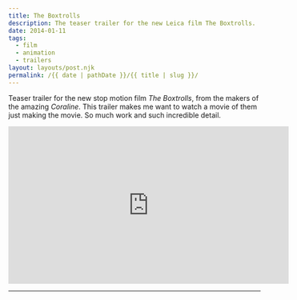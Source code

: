 ```yaml
---
title: The Boxtrolls
description: The teaser trailer for the new Leica film The Boxtrolls.
date: 2014-01-11
tags: 
  - film
  - animation
  - trailers
layout: layouts/post.njk
permalink: /{{ date | pathDate }}/{{ title | slug }}/
---
```


Teaser trailer for the new stop motion film _The Boxtrolls_, from the makers of the amazing _Coraline_. This trailer makes me want to watch a movie of them just making the movie. So much work and such incredible detail.

<iframe class="youtube-video" width="560" height="315" src="https://www.youtube.com/embed/Q2dFVnp5K0o" title="YouTube video player" frameborder="0" allow="accelerometer; autoplay; clipboard-write; encrypted-media; gyroscope; picture-in-picture; web-share" allowfullscreen></iframe>

---
